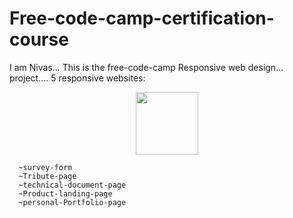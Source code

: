 # Free-code-camp-certification-course

I am Nivas... 
This is the free-code-camp Responsive web design... 
project.... 5 responsive websites:

<div id="header" align="center">
  <img src="https://giphy.com/gifs/hacktiv8-coding-codingfromhome-fromhome-M9gbBd9nbDrOTu1Mqx" width="100"/>
</div>



      ~survey-form
      ~Tribute-page
      ~technical-document-page
      ~Product-landing-page
      ~personal-Portfolio-page




